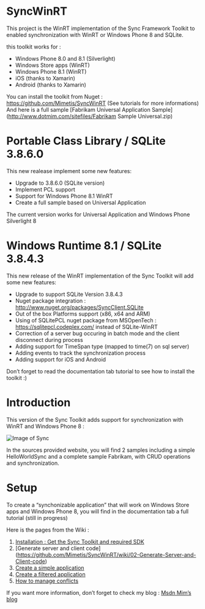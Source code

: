 SyncWinRT
=========

This project is the WinRT implementation of the Sync Framework Toolkit to enabled synchronization with WinRT or Windows Phone 8 and SQLite.

this toolkit works for :
* Windows Phone 8.0 and 8.1 (Silverlight) 
* Windows Store apps (WinRT)
* Windows Phone 8.1 (WinRT)
* iOS (thanks to Xamarin)
* Android (thanks to Xamarin)

You can install the toolkit from Nuget : https://github.com/Mimetis/SyncWinRT (See tutorials for more informations)
And here is a full sample [Fabrikam Universal Application Sample](http://www.dotmim.com/sitefiles/Fabrikam Sample Universal.zip)

Portable Class Library / SQLite 3.8.6.0
=========
This new realease implement some new features:
- Upgrade to 3.8.6.0 (SQLite version)
- Implement PCL support
- Support for Windows Phone 8.1 WinRT
- Create a full sample based on Universal Application

The current version works for Universal Application and Windows Phone Silverlight 8


Windows Runtime 8.1 / SQLite 3.8.4.3
=========

This new release of the WinRT implementation of the Sync Toolkit will add some new features:
- Upgrade to support SQLite Version 3.8.4.3 
- Nuget package integration : http://www.nuget.org/packages/SyncClient.SQLite 
- Out of the box Platforms support (x86, x64 and ARM) 
- Using of SQLitePCL nuget package from MSOpenTech :  https://sqlitepcl.codeplex.com/ instead of SQLite-WinRT   
- Correction of a server bug occuring in batch mode and the client disconnect during process 
- Adding support for TimeSpan type (mapped to time(7) on sql server) 
- Adding events to track the synchronization process 
- Adding support for iOS and Android

Don’t forget to read the documentation tab tutorial to see how to install the toolkit :)

Introduction
=========

This version of the Sync Toolkit adds support for synchronization with WinRT and Windows Phone 8 :

![Image of Sync](http://download-codeplex.sec.s-msft.com/Download?ProjectName=syncwinrt&DownloadId=694394)


In the sources provided website, you will find 2 samples including a simple HelloWorldSync and a complete sample Fabrikam, with CRUD operations and synchronization.

Setup
=========

To create a “synchonizable application” that will work on Windows Store apps and Windows Phone 8, you will find in the documentation tab a full tutorial (still in progress)

Here is the pages from the Wiki :

1. [Installation : Get the Sync Toolkit and required SDK](https://github.com/Mimetis/SyncWinRT/wiki/01-Setup-your-sync-scenario-:-Server-and-Client)
2. [Generate server and client code] (https://github.com/Mimetis/SyncWinRT/wiki/02-Generate-Server-and-Client-code)
3. [Create a simple application](https://github.com/Mimetis/SyncWinRT/wiki/03-Create-a-simple-application)
4. [Create a filtered application](https://github.com/Mimetis/SyncWinRT/wiki/04-Create-a-filtered-application)
5. [How to manage conflicts](https://github.com/Mimetis/SyncWinRT/wiki/05-How-to-manage-conflicts)

If you want more information, don’t forget to check my blog :  [Msdn Mim’s blog](http://aka.ms/seb)



